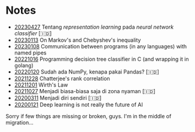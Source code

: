 # Notes

- [20230427](20230427-representation-learning) Tentang *representation learning* pada *neural network classifier* [🇮🇩] 
- [20230113](20230113-markov-chebyshev) On Markov's and Chebyshev's inequality
- [20230108](20230108-ipc-named-pipe) Communication between programs (in any languages) with named pipes
- [20221016](20221016-dt-in-c) Programming decision tree classifier in C (and wrapping it in golang)
- [20220120](20220120-np-vs-pd) Sudah ada NumPy, kenapa pakai Pandas? [🇮🇩] 
- [20211228](20211228-chatterjee) Chatterjee's rank correlation 
- [20211201](20211201-wirths-law) Wirth's Law
- [20211027](20211027-biasa-biasa-saja) Menjadi biasa-biasa saja di zona nyaman [🇮🇩] 
- [20200311](20200311-diri-sendiri) Menjadi diri sendiri [🇮🇩] 
- [20200121](20200121-dl-is-not-the-future) Deep learning is not really the future of AI

<span class="faded">Sorry if few things are missing or broken, guys. I'm in the middle of migration...</span>